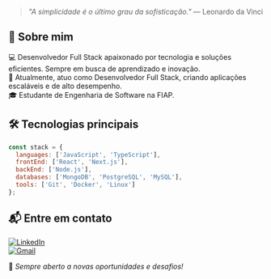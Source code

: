 > *"A simplicidade é o último grau da sofisticação."* — Leonardo da Vinci

## 👋 Sobre mim

💻 Desenvolvedor Full Stack apaixonado por tecnologia e soluções eficientes. Sempre em busca de aprendizado e inovação.  
🚀 Atualmente, atuo como Desenvolvedor Full Stack, criando aplicações escaláveis e de alto desempenho.  
🎓 Estudante de Engenharia de Software na FIAP.  

## 🛠️ Tecnologias principais

```js
const stack = {
  languages: ['JavaScript', 'TypeScript'],
  frontEnd: ['React', 'Next.js'],
  backEnd: ['Node.js'],
  databases: ['MongoDB', 'PostgreSQL', 'MySQL'],
  tools: ['Git', 'Docker', 'Linux']
};
```

## 📬 Entre em contato

[![LinkedIn](https://img.shields.io/badge/-LinkedIn-0A66C2?style=for-the-badge&logo=linkedin&logoColor=white)](https://www.linkedin.com/in/daniel-tinois-7338a2244/)  
[![Gmail](https://img.shields.io/badge/-Gmail-D14836?style=for-the-badge&logo=gmail&logoColor=white)](mailto:danieltinois.developer@gmail.com)

🚀 *Sempre aberto a novas oportunidades e desafios!*

